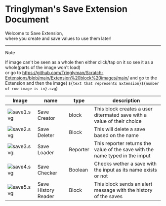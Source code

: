 # Tringlyman's Save Extension Document


Welcome to Save Extension,\
where you create and save values to use them later!

---
>[!NOTE]
>If image can't be seen as a whole then either click/tap on it so see it as a whole(parts of the image won't load)\
>or go to https://github.com/Tringlyman/Scratch-Extensions/blob/main/Extension%20block%20images/main/ and go to the Extension and then the image( `${text that represents Extension}${number of row image is in}.svg`)


|Image|name|type|description|
|---|---|---|---|
|![save1.svg](https://github.com/Tringlyman/docs.Scratch-Extensions/blob/main/Extension%20block%20images/main/save%20Extension/save1.svg)|Save Creator|block|This block creates a user ditermated save with a value of their choice|
|![save2.svg](https://github.com/Tringlyman/docs.Scratch-Extensions/blob/main/Extension%20block%20images/main/save%20Extension/save2.svg)|Save Deleter|Block|This will delete a save based on the name|
|![save3.svg](https://github.com/Tringlyman/docs.Scratch-Extensions/blob/main/Extension%20block%20images/main/save%20Extension/save3.svg)|Save Loader|Reporter|This reporter returns the value of the save with the name typed in the imput|
|![save4.svg](https://github.com/Tringlyman/docs.Scratch-Extensions/blob/main/Extension%20block%20images/main/save%20Extension/save4.svg)|Save Checker|Boolean|Checks wether a save with the input as its name exists or not|
|![save5.svg](https://github.com/Tringlyman/docs.Scratch-Extensions/blob/main/Extension%20block%20images/main/save%20Extension/save5.svg)|Save History Reader|Block|This block sends an alert message with the history of the saves|

